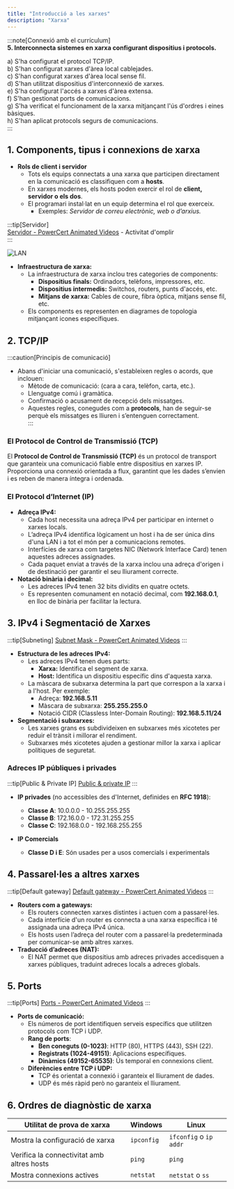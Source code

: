 ```yaml
---  
title: "Introducció a les xarxes"  
description: "Xarxa"  
---  
```


:::note[Connexió amb el currículum]  
**5. Interconnecta sistemes en xarxa configurant dispositius i protocols.**    

a) S'ha configurat el protocol TCP/IP.  
b) S'han configurat xarxes d'àrea local cablejades.  
c) S'han configurat xarxes d'àrea local sense fil.  
d) S'han utilitzat dispositius d'interconnexió de xarxes.  
e) S'ha configurat l'accés a xarxes d'àrea extensa.  
f) S'han gestionat ports de comunicacions.  
g) S'ha verificat el funcionament de la xarxa mitjançant l'ús d'ordres i eines bàsiques.  
h) S'han aplicat protocols segurs de comunicacions.  
:::  

## 1. Components, tipus i connexions de xarxa  
   - **Rols de client i servidor**  
     - Tots els equips connectats a una xarxa que participen directament en la comunicació es classifiquen com a **hosts**.  
     - En xarxes modernes, els hosts poden exercir el rol de **client, servidor o els dos**.  
     - El programari instal·lat en un equip determina el rol que exerceix.  
       - Exemples: _Servidor de correu electrònic, web o d’arxius._  

:::tip[Servidor]  
[Servidor - PowerCert Animated Videos](https://www.youtube.com/watch?v=UjCDWCeHCzY) - Activitat d'omplir  
:::   

![LAN](https://cdn.prod.website-files.com/620d42e86cb8ec4d0839e59d/6230ee03762e4e5318c33297_61ca0988bf85585f5ccc26b5_Local-Area-Network-Diagram.jpeg)  
   - **Infraestructura de xarxa:**  
     - La infraestructura de xarxa inclou tres categories de components:  
       - **Dispositius finals:** Ordinadors, telèfons, impressores, etc.  
       - **Dispositius intermedis:** Switchos, routers, punts d'accés, etc.  
       - **Mitjans de xarxa:** Cables de coure, fibra òptica, mitjans sense fil, etc.  
     - Els components es representen en diagrames de topologia mitjançant icones específiques.  

## 2. TCP/IP

:::caution[Principis de comunicació]  
   - Abans d'iniciar una comunicació, s'estableixen regles o acords, que inclouen:  
     - Mètode de comunicació: (cara a cara, telèfon, carta, etc.).  
     - Llenguatge comú i gramàtica.  
     - Confirmació o acusament de recepció dels missatges.  
     - Aquestes regles, conegudes com a **protocols**, han de seguir-se perquè els missatges es lliuren i s’entenguen correctament.  
:::  

### El Protocol de Control de Transmissió (TCP)  

El **Protocol de Control de Transmissió (TCP)** és un protocol de transport que garanteix una comunicació fiable entre dispositius en xarxes IP. Proporciona una connexió orientada a flux, garantint que les dades s’envien i es reben de manera íntegra i ordenada.  


### El Protocol d’Internet (IP)  
   - **Adreça IPv4:**  
     - Cada host necessita una adreça IPv4 per participar en internet o xarxes locals.  
     - L’adreça IPv4 identifica lògicament un host i ha de ser única dins d'una LAN i a tot el món per a comunicacions remotes.  
     - Interfícies de xarxa com targetes NIC (Network Interface Card) tenen aquestes adreces assignades.  
     - Cada paquet enviat a través de la xarxa inclou una adreça d'origen i de destinació per garantir el seu lliurament correcte.  
   - **Notació binària i decimal:**  
     - Les adreces IPv4 tenen 32 bits dividits en quatre octets.  
     - Es representen comunament en notació decimal, com **192.168.0.1**, en lloc de binària per facilitar la lectura.  

## 3. **IPv4 i Segmentació de Xarxes**  

:::tip[Subneting]
[Subnet Mask - PowerCert Animated Videos](https://www.youtube.com/watch?v=s_Ntt6eTn94)
:::

   - **Estructura de les adreces IPv4:**  
     - Les adreces IPv4 tenen dues parts:  
       - **Xarxa:** Identifica el segment de xarxa.  
       - **Host:** Identifica un dispositiu específic dins d'aquesta xarxa.  
     - La màscara de subxarxa determina la part que correspon a la xarxa i a l'host. Per exemple:  
       - Adreça: **192.168.5.11**  
       - Màscara de subxarxa: **255.255.255.0**  
       - Notació CIDR (Classless Inter-Domain Routing):  **192.168.5.11/24** 
   - **Segmentació i subxarxes:**  
     - Les xarxes grans es subdivideixen en subxarxes més xicotetes per reduir el trànsit i millorar el rendiment.  
     - Subxarxes més xicotetes ajuden a gestionar millor la xarxa i aplicar polítiques de seguretat.  

### **Adreces IP públiques i privades**  

:::tip[Public & Private IP]
[Public & private IP](https://www.youtube.com/watch?v=po8ZFG0Xc4Q)
:::

- **IP privades** (no accessibles des d'Internet, definides en **RFC 1918**):  
  - **Classe A**: 10.0.0.0 - 10.255.255.255  
  - **Classe B**: 172.16.0.0 - 172.31.255.255  
  - **Classe C**: 192.168.0.0 - 192.168.255.255  

- **IP Comercials**
  - **Classe D i E**: Són usades per a usos comercials i experimentals 

## 4. **Passarel·les a altres xarxes**  

:::tip[Default gateway]
[Default gateway - PowerCert Animated Videos](https://www.youtube.com/watch?v=pCcJFdYNamc)
:::

   - **Routers com a gateways:**  
     - Els routers connecten xarxes distintes i actuen com a passarel·les.  
     - Cada interfície d'un router es connecta a una xarxa específica i té assignada una adreça IPv4 única.  
     - Els hosts usen l’adreça del router com a passarel·la predeterminada per comunicar-se amb altres xarxes.  
   - **Traducció d’adreces (NAT):**  
     - El NAT permet que dispositius amb adreces privades accedisquen a xarxes públiques, traduint adreces locals a adreces globals.  

## 5. **Ports**  

:::tip[Ports]
[Ports - PowerCert Animated Videos](https://www.youtube.com/watch?v=g2fT-g9PX9o)
:::
  - **Ports de comunicació:**  
     - Els números de port identifiquen serveis específics que utilitzen protocols com TCP i UDP.  
      - **Rang de ports**:  
        - **Ben coneguts (0-1023)**: HTTP (80), HTTPS (443), SSH (22).  
        - **Registrats (1024-49151)**: Aplicacions específiques.  
        - **Dinàmics (49152-65535)**: Ús temporal en connexions client.  
      - **Diferències entre TCP i UDP:**  
        - TCP és orientat a connexió i garanteix el lliurament de dades.  
        - UDP és més ràpid però no garanteix el lliurament.  

## 6. **Ordres de diagnòstic de xarxa**  
| **Utilitat de prova de xarxa** | **Windows** | **Linux** |
|-------------------------------|-------------|-----------|
| Mostra la configuració de xarxa | `ipconfig` | `ifconfig` o `ip addr` |
| Verifica la connectivitat amb altres hosts | `ping` | `ping` |
| Mostra connexions actives | `netstat` | `netstat` o `ss` |